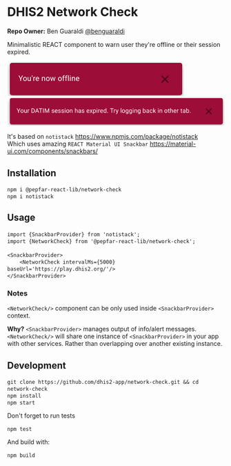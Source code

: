 # DHIS2 Network Check
**Repo Owner:** Ben Guaraldi [@benguaraldi](https://github.com/benguaraldi)

Minimalistic REACT component to warn user they're offline or their session expired.

![you're offline](.github/images/youre-offline.png)
![your session expired](.github/images/expired.png)

It's based on `notistack` https://www.npmjs.com/package/notistack  
Which uses amazing `REACT Material UI Snackbar` https://material-ui.com/components/snackbars/

## Installation

```
npm i @pepfar-react-lib/network-check
npm i notistack
```

## Usage
```
import {SnackbarProvider} from 'notistack';
import {NetworkCheck} from '@pepfar-react-lib/network-check';

<SnackbarProvider>
    <NetworkCheck intervalMs={5000} baseUrl='https://play.dhis2.org/'/>
</SnackbarProvider>
```

### Notes
`<NetworkCheck/>` component can be only used inside `<SnackbarProvider>` context.  

**Why?** `<SnackbarProvider>` manages output of info/alert messages. `<NetworkCheck/>` will share one instance of `<SnackbarProvider>` in your app with other services. Rather than overlapping over another existing instance.

## Development

```
git clone https://github.com/dhis2-app/network-check.git && cd network-check 
npm install
npm start
```

Don't forget to run tests
```
npm test
```

And build with:
```
npm build
```

